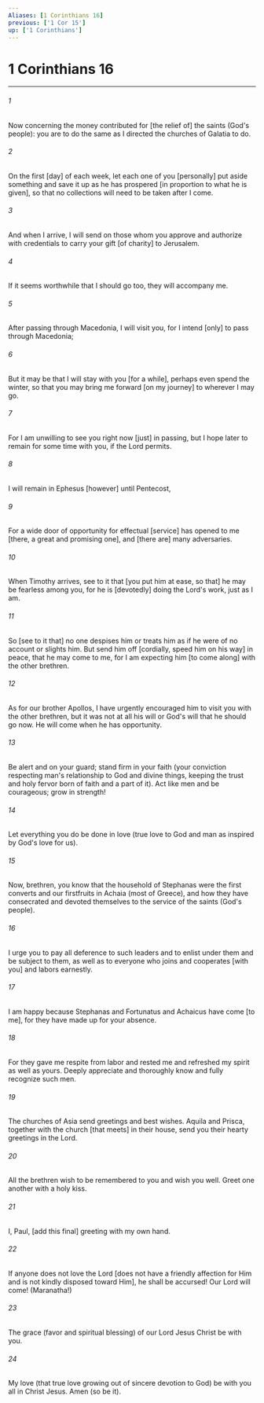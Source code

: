 ```yaml
---
Aliases: [1 Corinthians 16]
previous: ['1 Cor 15']
up: ['1 Corinthians']
---
```

# 1 Corinthians 16

***


###### 1 


Now concerning the money contributed for [the relief of] the saints (God's people): you are to do the same as I directed the churches of Galatia to do. 


###### 2 


On the first [day] of each week, let each one of you [personally] put aside something and save it up as he has prospered [in proportion to what he is given], so that no collections will need to be taken after I come. 


###### 3 


And when I arrive, I will send on those whom you approve and authorize with credentials to carry your gift [of charity] to Jerusalem. 


###### 4 


If it seems worthwhile that I should go too, they will accompany me. 


###### 5 


After passing through Macedonia, I will visit you, for I intend [only] to pass through Macedonia; 


###### 6 


But it may be that I will stay with you [for a while], perhaps even spend the winter, so that you may bring me forward [on my journey] to wherever I may go. 


###### 7 


For I am unwilling to see you right now [just] in passing, but I hope later to remain for some time with you, if the Lord permits. 


###### 8 


I will remain in Ephesus [however] until Pentecost, 


###### 9 


For a wide door of opportunity for effectual [service] has opened to me [there, a great and promising one], and [there are] many adversaries. 


###### 10 


When Timothy arrives, see to it that [you put him at ease, so that] he may be fearless among you, for he is [devotedly] doing the Lord's work, just as I am. 


###### 11 


So [see to it that] no one despises him or treats him as if he were of no account or slights him. But send him off [cordially, speed him on his way] in peace, that he may come to me, for I am expecting him [to come along] with the other brethren. 


###### 12 


As for our brother Apollos, I have urgently encouraged him to visit you with the other brethren, but it was not at all his will or God's will that he should go now. He will come when he has opportunity. 


###### 13 


Be alert and on your guard; stand firm in your faith (your conviction respecting man's relationship to God and divine things, keeping the trust and holy fervor born of faith and a part of it). Act like men and be courageous; grow in strength! 


###### 14 


Let everything you do be done in love (true love to God and man as inspired by God's love for us). 


###### 15 


Now, brethren, you know that the household of Stephanas were the first converts and our firstfruits in Achaia (most of Greece), and how they have consecrated and devoted themselves to the service of the saints (God's people). 


###### 16 


I urge you to pay all deference to such leaders and to enlist under them and be subject to them, as well as to everyone who joins and cooperates [with you] and labors earnestly. 


###### 17 


I am happy because Stephanas and Fortunatus and Achaicus have come [to me], for they have made up for your absence. 


###### 18 


For they gave me respite from labor and rested me and refreshed my spirit as well as yours. Deeply appreciate and thoroughly know and fully recognize such men. 


###### 19 


The churches of Asia send greetings and best wishes. Aquila and Prisca, together with the church [that meets] in their house, send you their hearty greetings in the Lord. 


###### 20 


All the brethren wish to be remembered to you and wish you well. Greet one another with a holy kiss. 


###### 21 


I, Paul, [add this final] greeting with my own hand. 


###### 22 


If anyone does not love the Lord [does not have a friendly affection for Him and is not kindly disposed toward Him], he shall be accursed! Our Lord will come! (Maranatha!) 


###### 23 


The grace (favor and spiritual blessing) of our Lord Jesus Christ be with you. 


###### 24 


My love (that true love growing out of sincere devotion to God) be with you all in Christ Jesus. Amen (so be it).
